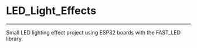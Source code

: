 # LED_Light_Effects
---
Small LED lighting effect project using ESP32 boards with the FAST_LED library.
 
